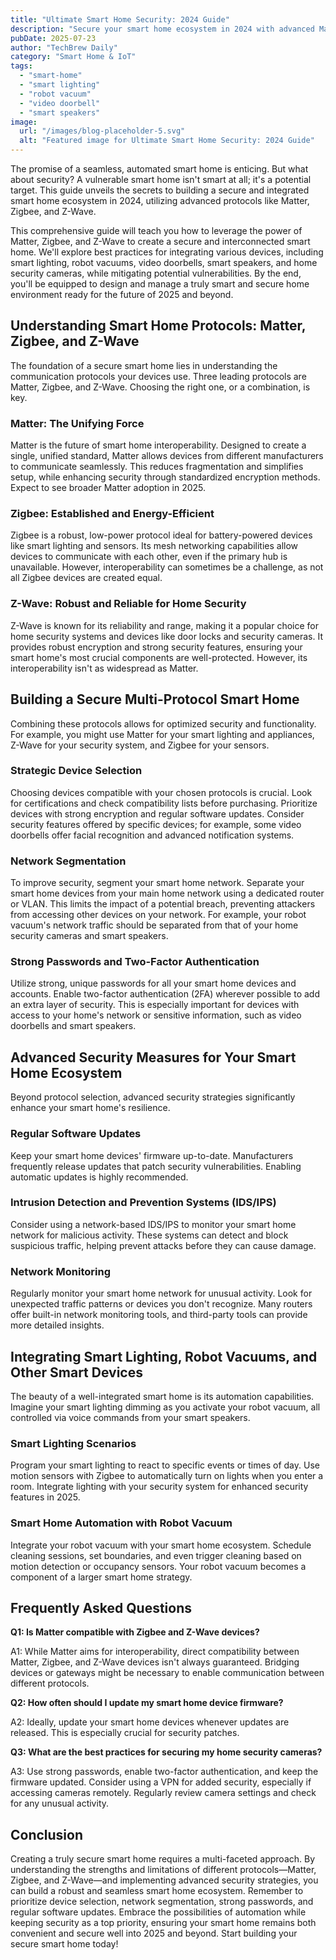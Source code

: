 ```yaml
---
title: "Ultimate Smart Home Security: 2024 Guide"
description: "Secure your smart home ecosystem in 2024 with advanced Matter, Zigbee, & Z-Wave integration.  Control smart lighting, robot vacuums, video doorbells & more seamlessly. Enhance security & enjoy peace of mind. Read now!"
pubDate: 2025-07-23
author: "TechBrew Daily"
category: "Smart Home & IoT"
tags:
  - "smart-home"
  - "smart lighting"
  - "robot vacuum"
  - "video doorbell"
  - "smart speakers"
image:
  url: "/images/blog-placeholder-5.svg"
  alt: "Featured image for Ultimate Smart Home Security: 2024 Guide"
---
```


The promise of a seamless, automated smart home is enticing.  But what about security?  A vulnerable smart home isn't smart at all; it's a potential target.  This guide unveils the secrets to building a secure and integrated smart home ecosystem in 2024, utilizing advanced protocols like Matter, Zigbee, and Z-Wave.

This comprehensive guide will teach you how to leverage the power of Matter, Zigbee, and Z-Wave to create a secure and interconnected smart home.  We'll explore best practices for integrating various devices, including smart lighting, robot vacuums, video doorbells, smart speakers, and home security cameras, while mitigating potential vulnerabilities. By the end, you'll be equipped to design and manage a truly smart and secure home environment ready for the future of 2025 and beyond.

## Understanding Smart Home Protocols: Matter, Zigbee, and Z-Wave

The foundation of a secure smart home lies in understanding the communication protocols your devices use.  Three leading protocols are Matter, Zigbee, and Z-Wave.  Choosing the right one, or a combination, is key.

### Matter: The Unifying Force

Matter is the future of smart home interoperability.  Designed to create a single, unified standard, Matter allows devices from different manufacturers to communicate seamlessly.  This reduces fragmentation and simplifies setup, while enhancing security through standardized encryption methods.  Expect to see broader Matter adoption in 2025.

### Zigbee: Established and Energy-Efficient

Zigbee is a robust, low-power protocol ideal for battery-powered devices like smart lighting and sensors.  Its mesh networking capabilities allow devices to communicate with each other, even if the primary hub is unavailable.  However, interoperability can sometimes be a challenge, as not all Zigbee devices are created equal.

### Z-Wave: Robust and Reliable for Home Security

Z-Wave is known for its reliability and range, making it a popular choice for home security systems and devices like door locks and security cameras.  It provides robust encryption and strong security features, ensuring your smart home's most crucial components are well-protected.  However, its interoperability isn't as widespread as Matter.

## Building a Secure Multi-Protocol Smart Home

Combining these protocols allows for optimized security and functionality.  For example, you might use Matter for your smart lighting and appliances, Z-Wave for your security system, and Zigbee for your sensors.

### Strategic Device Selection

Choosing devices compatible with your chosen protocols is crucial.  Look for certifications and check compatibility lists before purchasing.  Prioritize devices with strong encryption and regular software updates.  Consider security features offered by specific devices; for example, some video doorbells offer facial recognition and advanced notification systems.


### Network Segmentation

To improve security, segment your smart home network.  Separate your smart home devices from your main home network using a dedicated router or VLAN. This limits the impact of a potential breach, preventing attackers from accessing other devices on your network.  For example, your robot vacuum's network traffic should be separated from that of your home security cameras and smart speakers.

### Strong Passwords and Two-Factor Authentication

Utilize strong, unique passwords for all your smart home devices and accounts.  Enable two-factor authentication (2FA) wherever possible to add an extra layer of security.  This is especially important for devices with access to your home's network or sensitive information, such as video doorbells and smart speakers.

## Advanced Security Measures for Your Smart Home Ecosystem

Beyond protocol selection, advanced security strategies significantly enhance your smart home's resilience.


### Regular Software Updates

Keep your smart home devices' firmware up-to-date.  Manufacturers frequently release updates that patch security vulnerabilities.  Enabling automatic updates is highly recommended.

### Intrusion Detection and Prevention Systems (IDS/IPS)

Consider using a network-based IDS/IPS to monitor your smart home network for malicious activity. These systems can detect and block suspicious traffic, helping prevent attacks before they can cause damage.

### Network Monitoring

Regularly monitor your smart home network for unusual activity.  Look for unexpected traffic patterns or devices you don't recognize.  Many routers offer built-in network monitoring tools, and third-party tools can provide more detailed insights.

## Integrating Smart Lighting, Robot Vacuums, and Other Smart Devices

The beauty of a well-integrated smart home is its automation capabilities.  Imagine your smart lighting dimming as you activate your robot vacuum, all controlled via voice commands from your smart speakers.

### Smart Lighting Scenarios

Program your smart lighting to react to specific events or times of day.  Use motion sensors with Zigbee to automatically turn on lights when you enter a room.  Integrate lighting with your security system for enhanced security features in 2025.

### Smart Home Automation with Robot Vacuum

Integrate your robot vacuum with your smart home ecosystem. Schedule cleaning sessions, set boundaries, and even trigger cleaning based on motion detection or occupancy sensors.  Your robot vacuum becomes a component of a larger smart home strategy.


## Frequently Asked Questions

**Q1: Is Matter compatible with Zigbee and Z-Wave devices?**

A1: While Matter aims for interoperability, direct compatibility between Matter, Zigbee, and Z-Wave devices isn't always guaranteed.  Bridging devices or gateways might be necessary to enable communication between different protocols.

**Q2: How often should I update my smart home device firmware?**

A2:  Ideally, update your smart home devices whenever updates are released. This is especially crucial for security patches.

**Q3: What are the best practices for securing my home security cameras?**

A3: Use strong passwords, enable two-factor authentication, and keep the firmware updated.  Consider using a VPN for added security, especially if accessing cameras remotely.  Regularly review camera settings and check for any unusual activity.


## Conclusion

Creating a truly secure smart home requires a multi-faceted approach.  By understanding the strengths and limitations of different protocols—Matter, Zigbee, and Z-Wave—and implementing advanced security strategies, you can build a robust and seamless smart home ecosystem. Remember to prioritize device selection, network segmentation, strong passwords, and regular software updates.  Embrace the possibilities of automation while keeping security as a top priority, ensuring your smart home remains both convenient and secure well into 2025 and beyond.  Start building your secure smart home today!